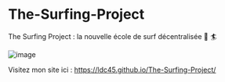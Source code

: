 # The-Surfing-Project

The Surfing Project : la nouvelle école de surf décentralisée :ocean: :surfer:

![image](https://user-images.githubusercontent.com/98770184/207053349-f67b9308-56b3-4d55-a7e9-5e0ae69172bd.png)


Visitez mon site ici : https://ldc45.github.io/The-Surfing-Project/
